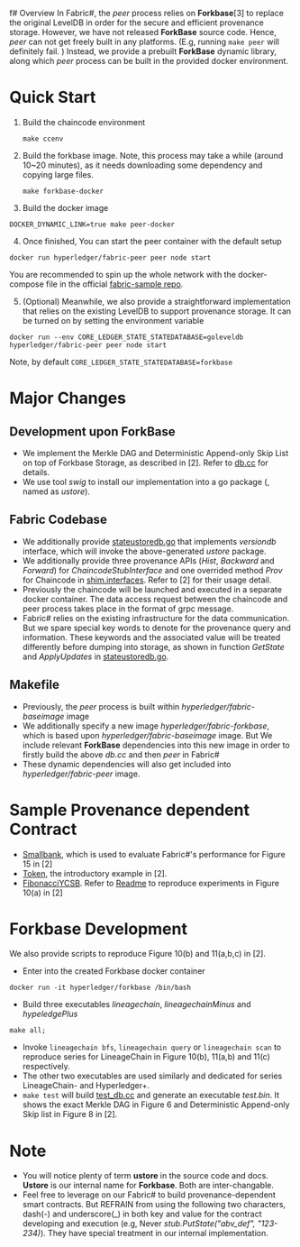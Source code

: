 f# Overview
In Fabric#, the _peer_ process relies on __Forkbase__[3] to replace the original LevelDB in order for the secure and efficient provenance storage. 
However, we have not released __ForkBase__ source code. 
Hence, _peer_ can not get freely built in any platforms. (E.g, running `make peer` will definitely fail. )
Instead, we provide a prebuilt __ForkBase__ dynamic library, along which _peer_ process can be built in the provided docker environment. 

# Quick Start
1. Build the chaincode environment  

   ```
   make ccenv
   ```
2. Build the forkbase image. Note, this process may take a while (around 10~20 minutes), as it needs downloading some dependency and copying large files. 

    ```
    make forkbase-docker 
    ``` 
3. Build the docker image 

 ```
 DOCKER_DYNAMIC_LINK=true make peer-docker 
 ``` 
<!-- 4. Test the build status by running

```
docker run hyperledger/fabric-peer peer version | grep 'Commit SHA'
```
It shall return `Commit SHA: 7f79c7f`. -->
4. Once finished, You can start the peer container with the default setup 
```
docker run hyperledger/fabric-peer peer node start
```
You are recommended to spin up the whole network with the docker-compose file in the official [fabric-sample repo](https://github.com/hyperledger/fabric-samples/blob/release-1.4/basic-network/docker-compose.yml).

5. (Optional) Meanwhile, we also provide a straightforward implementation that relies on the existing LevelDB to support provenance storage. It can be turned on by setting the environment variable 
```
docker run --env CORE_LEDGER_STATE_STATEDATABASE=goleveldb hyperledger/fabric-peer peer node start
```
Note, by default `CORE_LEDGER_STATE_STATEDATABASE=forkbase`

# Major Changes
## Development upon ForkBase
* We implement the Merkle DAG and Deterministic Append-only Skip List on top of Forkbase Storage, as described in [2]. Refer to [db.cc](images/forkbase/payload/src/db.cc) for details.
* We use tool _swig_ to install our implementation into a go package (, named as _ustore_).

## Fabric Codebase
* We additionally provide [stateustoredb.go](core/ledger/kvledger/txmgmt/statedb/stateustoredb/stateustoredb.go) that implements _versiondb_ interface, which will invoke the above-generated _ustore_ package. 
* We additionally provide three provenance APIs (_Hist_, _Backward_ and _Forward_) for _ChaincodeStubInterface_ and one overrided method _Prov_ for Chaincode in [shim.interfaces](core/chaincode/shim/interfaces.go). Refer to [2] for their usage detail. 
* Previously the chaincode will be launched and executed in a separate docker container. The data access request between the chaincode and peer process takes place in the format of grpc message. 
* Fabric# relies on the existing infrastructure for the data communication. But we spare special key words to denote for the provenance query and information. These keywords and the associated value will be treated differently before dumping into storage, as shown in function _GetState_ and _ApplyUpdates_ in [stateustoredb.go](core/ledger/kvledger/txmgmt/statedb/stateustoredb/stateustoredb.go). 

## Makefile
* Previously, the _peer_ process is built within _hyperledger/fabric-baseimage_ image
* We additionally specify a new image _hyperledger/fabric-forkbase_, which is based upon _hyperledger/fabric-baseimage_ image. But We include relevant __ForkBase__ dependencies into this new image in order to firstly build the above _db.cc_ and then _peer_ in Fabric# 
* These dynamic dependencies will also get included into _hyperledger/fabric-peer_ image.

# Sample Provenance dependent Contract
* [Smallbank](examples/chaincode/go/smallbank/smallbank.go), which is used to evaluate Fabric#'s performance for Figure 15 in [2]
* [Token](examples/chaincode/go/token/token.go), the introductory example in [2]. 
* [FibonacciYCSB](examples/prov_demo). Refer to [Readme](examples/prov_demo/README.md) to reproduce experiments in Figure 10(a) in [2]

# Forkbase Development
We also provide scripts to reproduce Figure 10(b) and 11(a,b,c) in [2]. 
* Enter into the created Forkbase docker container
```
docker run -it hyperledger/forkbase /bin/bash
```
* Build three executables _lineagechain_, _lineagechainMinus_ and _hypeledgePlus_
``` 
make all;
```
* Invoke `lineagechain bfs`, `lineagechain query` or `lineagechain scan` to reproduce series for LineageChain in Figure 10(b), 11(a,b) and 11(c) respectively.
* The other two executables are used similarly and dedicated for series LineageChain- and Hyperledger+. 
* `make test` will build [test_db.cc](images/forkbase/payload/test/test_db.cc) and generate an executable _test.bin_. It shows the exact Merkle DAG in Figure 6 and Deterministic Append-only Skip list in Figure 8 in [2]. 

# Note
* You will notice plenty of term __ustore__ in the source code and docs. __Ustore__ is our internal name for __Forkbase__. Both are inter-changable. 
* Feel free to leverage on our Fabric# to build provenance-dependent smart contracts. But REFRAIN from using the following two characters, dash(-) and underscore(_) in both key and value for the contract developing and execution (e.g, Never _stub.PutState("abv_def", "123-234)_). They have special treatment in our internal implementation. 